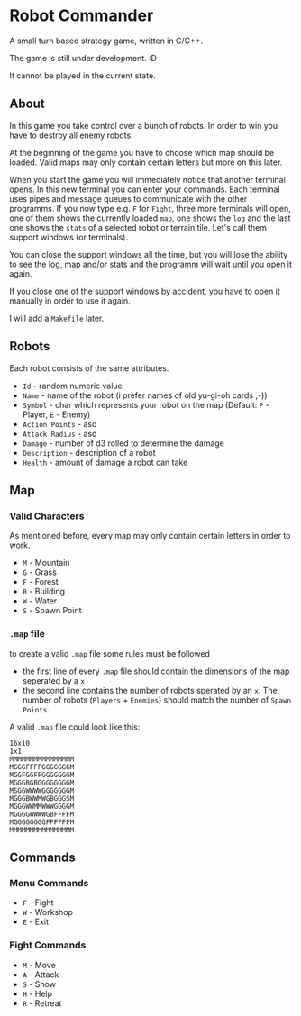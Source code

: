 # Robot Commander
A small turn based strategy game, written in C/C++.

The game is still under development. :D

It cannot be played in the current state.

## About
In this game you take control over a bunch of robots.
In order to win you have to destroy all enemy robots.

At the beginning of the game you have to choose which map should be loaded. Valid maps may only contain certain letters but more on this later.

When you start the game you will immediately notice that another terminal opens. In this new terminal you can enter your commands.
Each terminal uses pipes and message queues to communicate with the other programms.
If you now type e.g. `F` for `Fight`, three more terminals will open, one of them shows the currently loaded `map`, one shows the `log` and the last one shows the `stats` of a selected robot or terrain tile. Let's call them support windows (or terminals). 

You can close the support windows all the time, but you will lose the ability to see the log, map and/or stats and the programm will wait until you open it again.

If you close one of the support windows by accident, you have to open it manually in order to use it again.

I will add a `Makefile` later.

## Robots
Each robot consists of the same attributes.

* `Id` - random numeric value
* `Name` - name of the robot (i prefer names of old yu-gi-oh cards ;-))
* `Symbol` - char which represents your robot on the map (Default: `P` - Player, `E` - Enemy)
* `Action Points` - asd
* `Attack Radius` - asd
* `Damage` - number of d3 rolled to determine the damage
* `Description` - description of a robot
* `Health` - amount of damage a robot can take

## Map
### Valid Characters
As mentioned before, every map may only contain certain letters in order to work.

* `M` - Mountain 
* `G` - Grass
* `F` - Forest
* `B` - Building
* `W` - Water
* `S` - Spawn Point

### `.map` file
to create a valid `.map` file some rules must be followed
* the first line of every `.map` file should contain the dimensions of the map seperated by a `x`
* the second line contains the number of robots sperated by an `x`. The number of robots (`Players` + `Enemies`) should match the number of `Spawn Points`.

A valid `.map` file could look like this:
```
16x10
1x1
MMMMMMMMMMMMMMMM
MGGGFFFFGGGGGGGM
MGGFGGFFGGGGGGGM
MGGGBGBGGGGGGGGM
MSGGWWWWGGGGGGGM
MGGGBWWMWGBGGGSM
MGGGWWMMWWWGGGGM
MGGGGWWWWGBFFFFM
MGGGGGGGGFFFFFFM
MMMMMMMMMMMMMMMM
```

## Commands
### Menu Commands
* `F` - Fight
* `W` - Workshop
* `E` - Exit

### Fight Commands
* `M` - Move
* `A` - Attack
* `S` - Show
* `H` - Help
* `R` - Retreat
